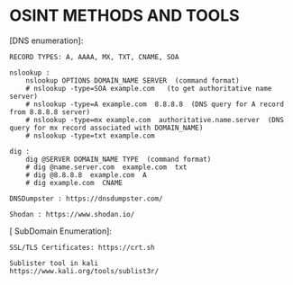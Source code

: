 # OSINT METHODS AND TOOLS

[DNS enumeration]:
	
	RECORD TYPES: A, AAAA, MX, TXT, CNAME, SOA

	nslookup :
		nslookup OPTIONS DOMAIN_NAME SERVER  (command format)
		# nslookup -type=SOA example.com   (to get authoritative name server)
		# nslookup -type=A example.com  8.8.8.8  (DNS query for A record from 8.8.8.8 server)
		# nslookup -type=mx example.com  authoritative.name.server  (DNS query for mx record associated with DOMAIN_NAME)
		# nslookup -type=txt example.com

	dig :
		dig @SERVER DOMAIN_NAME TYPE  (command format)
		# dig @name.server.com  example.com  txt
		# dig @8.8.8.8  example.com  A
		# dig example.com  CNAME

	DNSDumpster : https://dnsdumpster.com/

	Shodan : https://www.shodan.io/



[ SubDomain Enumeration]:
	
	SSL/TLS Certificates: https://crt.sh 

	Sublister tool in kali
	https://www.kali.org/tools/sublist3r/